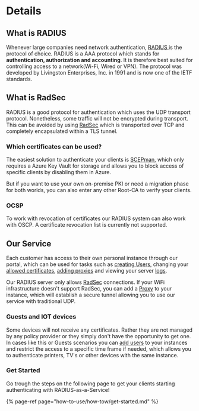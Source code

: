 # Details

## What is RADIUS

Whenever large companies need network authentication, [RADIUS ](https://tools.ietf.org/html/rfc2865)is the protocol of choice. RADIUS is a AAA protocol which stands for **authentication, authorization and accounting**. It is therefore best suited for controlling access to a network\(Wi-Fi, Wired or VPN\). The protocol was developed by Livingston Enterprises, Inc. in 1991 and is now one of the IETF standards.

## What is RadSec

RADIUS is a good protocol for authentication which uses the UDP transport protocol. Nonetheless, some traffic will not be encrypted during transport. This can be avoided by using [RadSec](https://tools.ietf.org/html/rfc6614) which is transported over TCP and completely encapsulated within a TLS  tunnel. 

### Which certificates can be used?

The easiest solution to authenticate your clients is [SCEPman](https://glueckkanja.gitbook.io/scepman/index), which only requires a Azure Key Vault for storage and allows you to block access of specific clients by disabling them in Azure.  
  
But if you want to use your own on-premise PKI or need a migration phase for both worlds, you can also enter any other Root-CA to verify your clients.

### OCSP

To work with revocation of certificates our RADIUS system can also work with OSCP. A certificate revocation list is currently not supported. 

## Our Service

Each customer has access to their own personal instance through our portal, which can be used for tasks such as [creating Users](portal/users.md#add), changing your [allowed certificates](portal/settings-trusted-roots/), [adding proxies](portal/settings-proxy.md) and viewing your server [logs](portal/log.md). 

Our RADIUS server only allows [RadSec](details.md#what-is-radsec) connections. If your WiFi infrastructure doesn't support RadSec, you can add a [Proxy](portal/settings-proxy.md) to your instance, which will establish a secure tunnel allowing you to use our service with traditional UDP.

### Guests and IOT devices 

Some devices will not receive any certificates. Rather they are not managed by any policy provider or they simply don't have the opportunity to get one.   
In cases like this or Guests scenarios you can [add users](portal/users.md#add) to your instances and restrict the access to a specific time frame if needed, which allows you to authenticate printers, TV's or other devices with the same instance.

### Get Started

Go trough the steps on the following page to get your clients starting authenticating with RADIUS-as-a-Service!

{% page-ref page="how-to-use/how-tow/get-started.md" %}





 

